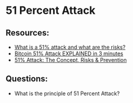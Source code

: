 # 51 Percent Attack

## Resources:

* [What is a 51% attack and what are the risks?](https://www.coinbase.com/learn/crypto-glossary/what-is-a-51-percent-attack-and-what-are-the-risks)
* [Bitcoin 51% Attack EXPLAINED in 3 minutes](https://www.youtube.com/watch?v=8jOacOeGNSE)
* [51% Attack: The Concept, Risks & Prevention](https://hacken.io/discover/51-percent-attack/)

## Questions:

* What is the principle of 51 Percent Attack?